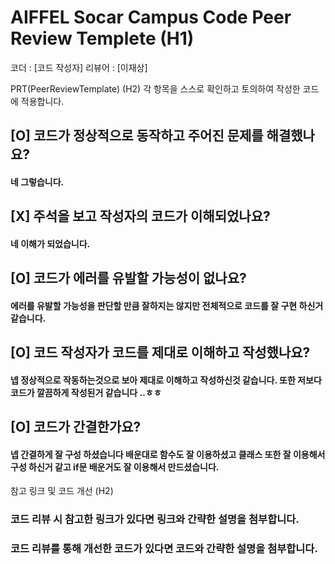 # AIFFEL Socar Campus Code Peer Review Templete (H1)

코더 : [코드 작성자]
리뷰어 : [이재상]

PRT(PeerReviewTemplate) (H2)
각 항목을 스스로 확인하고 토의하여 작성한 코드에 적용합니다.

## [O] 코드가 정상적으로 동작하고 주어진 문제를 해결했나요?
#### 네 그렇습니다.
## [X] 주석을 보고 작성자의 코드가 이해되었나요?
#### 네 이해가 되었습니다.
## [O] 코드가 에러를 유발할 가능성이 없나요?
#### 에러를 유발할 가능성을 판단할 만큼 잘하지는 않지만 전체적으로 코드를 잘 구현 하신거 같습니다.
## [O] 코드 작성자가 코드를 제대로 이해하고 작성했나요?
#### 넵 정상적으로 작동하는것으로 보아 제대로 이해하고 작성하신것 같습니다. 또한 저보다 코드가 깔끔하게 작성된거 같습니다 ..ㅎㅎ
## [O] 코드가 간결한가요?
#### 넵 간결하게 잘 구성 하셨습니다 배운대로 함수도 잘 이용하셨고 클래스 또한 잘 이용해서 구성 하신거 같고 if문 배운거도 잘 이용해서 만드셨습니다.


참고 링크 및 코드 개선 (H2)

### 코드 리뷰 시 참고한 링크가 있다면 링크와 간략한 설명을 첨부합니다.

### 코드 리뷰를 통해 개선한 코드가 있다면 코드와 간략한 설명을 첨부합니다.
